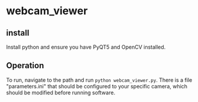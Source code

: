 # webcam_viewer

## install
Install python and ensure you have PyQT5 and OpenCV installed. 

## Operation
To run, navigate to the path and run `python webcam_viewer.py`.  There is a file "parameters.ini" that should be configured to your specific camera, which should be modified before running software.
